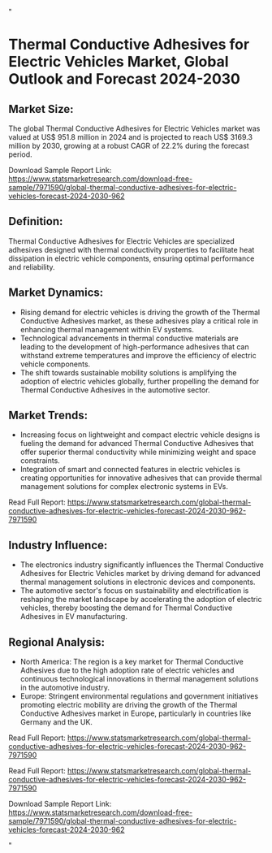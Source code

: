 <p>&quot;</p>
<title></title>
<h1>Thermal Conductive Adhesives for Electric Vehicles Market, Global Outlook and Forecast 2024-2030</h1>

<h2>Market Size:</h2>

<p>The global Thermal Conductive Adhesives for Electric Vehicles market was valued at US$ 951.8 million in 2024 and is projected to reach US$ 3169.3 million by 2030, growing at a robust CAGR of 22.2% during the forecast period.</p>

<p>Download Sample Report Link: <a href="https://www.statsmarketresearch.com/download-free-sample/7971590/global-thermal-conductive-adhesives-for-electric-vehicles-forecast-2024-2030-962">https://www.statsmarketresearch.com/download-free-sample/7971590/global-thermal-conductive-adhesives-for-electric-vehicles-forecast-2024-2030-962</a></p>

<h2>Definition:</h2>

<p>Thermal Conductive Adhesives for Electric Vehicles are specialized adhesives designed with thermal conductivity properties to facilitate heat dissipation in electric vehicle components, ensuring optimal performance and reliability.</p>

<h2>Market Dynamics:</h2>

<ul>
	<li>Rising demand for electric vehicles is driving the growth of the Thermal Conductive Adhesives market, as these adhesives play a critical role in enhancing thermal management within EV systems.</li>
	<li>Technological advancements in thermal conductive materials are leading to the development of high-performance adhesives that can withstand extreme temperatures and improve the efficiency of electric vehicle components.</li>
	<li>The shift towards sustainable mobility solutions is amplifying the adoption of electric vehicles globally, further propelling the demand for Thermal Conductive Adhesives in the automotive sector.</li>
</ul>

<h2>Market Trends:</h2>

<ul>
	<li>Increasing focus on lightweight and compact electric vehicle designs is fueling the demand for advanced Thermal Conductive Adhesives that offer superior thermal conductivity while minimizing weight and space constraints.</li>
	<li>Integration of smart and connected features in electric vehicles is creating opportunities for innovative adhesives that can provide thermal management solutions for complex electronic systems in EVs.</li>
</ul>

<p>Read Full Report: <a href="https://www.statsmarketresearch.com/global-thermal-conductive-adhesives-for-electric-vehicles-forecast-2024-2030-962-7971590">https://www.statsmarketresearch.com/global-thermal-conductive-adhesives-for-electric-vehicles-forecast-2024-2030-962-7971590</a></p>

<h2>Industry Influence:</h2>

<ul>
	<li>The electronics industry significantly influences the Thermal Conductive Adhesives for Electric Vehicles market by driving demand for advanced thermal management solutions in electronic devices and components.</li>
	<li>The automotive sector&#39;s focus on sustainability and electrification is reshaping the market landscape by accelerating the adoption of electric vehicles, thereby boosting the demand for Thermal Conductive Adhesives in EV manufacturing.</li>
</ul>

<h2>Regional Analysis:</h2>

<ul>
	<li>North America: The region is a key market for Thermal Conductive Adhesives due to the high adoption rate of electric vehicles and continuous technological innovations in thermal management solutions in the automotive industry.</li>
	<li>Europe: Stringent environmental regulations and government initiatives promoting electric mobility are driving the growth of the Thermal Conductive Adhesives market in Europe, particularly in countries like Germany and the UK.</li>
</ul>

<p>Read Full Report: <a href="https://www.statsmarketresearch.com/global-thermal-conductive-adhesives-for-electric-vehicles-forecast-2024-2030-962-7971590">https://www.statsmarketresearch.com/global-thermal-conductive-adhesives-for-electric-vehicles-forecast-2024-2030-962-7971590</a></p>

<p>Read Full Report: <a href="https://www.statsmarketresearch.com/global-thermal-conductive-adhesives-for-electric-vehicles-forecast-2024-2030-962-7971590">https://www.statsmarketresearch.com/global-thermal-conductive-adhesives-for-electric-vehicles-forecast-2024-2030-962-7971590</a></p>

<p>Download Sample Report Link: <a href="https://www.statsmarketresearch.com/download-free-sample/7971590/global-thermal-conductive-adhesives-for-electric-vehicles-forecast-2024-2030-962">https://www.statsmarketresearch.com/download-free-sample/7971590/global-thermal-conductive-adhesives-for-electric-vehicles-forecast-2024-2030-962</a></p>

<p>&quot;</p>
